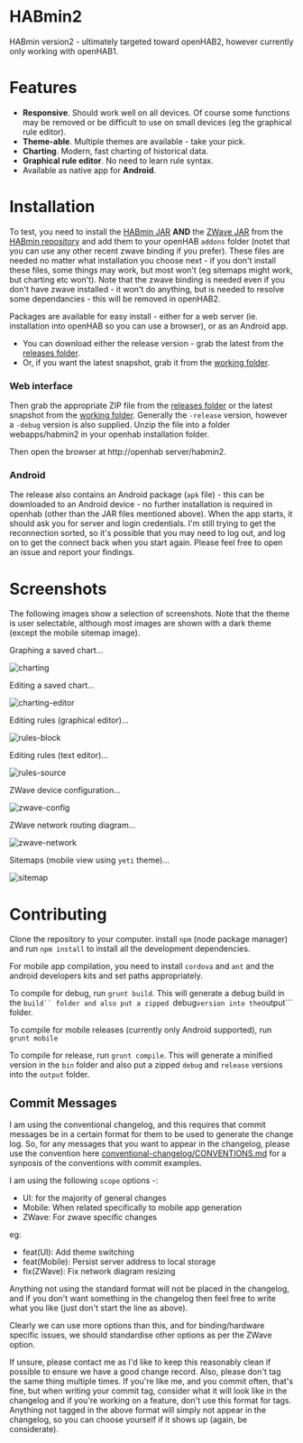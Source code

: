 HABmin2
=======

HABmin version2 - ultimately targeted toward openHAB2, however currently only working with openHAB1.

Features
========
* **Responsive**. Should work well on all devices. Of course some functions may be removed or be difficult to use on small devices (eg the graphical rule editor).
* **Theme-able**. Multiple themes are available - take your pick.
* **Charting**. Modern, fast charting of historical data.
* **Graphical rule editor**. No need to learn rule syntax.
* Available as native app for **Android**.

Installation
============

To test, you need to install the [HABmin JAR](https://github.com/cdjackson/HABmin/blob/master/addons/org.openhab.io.habmin-1.7.0-SNAPSHOT.jar) **AND** the [ZWave JAR](https://github.com/cdjackson/HABmin/blob/master/addons/org.openhab.binding.zwave-1.7.0-SNAPSHOT.jar) from the [HABmin repository](https://github.com/cdjackson/HABmin) and add them to your openHAB ```addons``` folder  (notet that you can use any other recent zwave binding if you prefer). These files are needed no matter what installation you choose next - if you don't install these files, some things may work, but most won't (eg sitemaps might work, but charting etc won't). Note that the zwave binding is needed even if you don't have zwave installed - it won't do anything, but is needed to resolve some dependancies - this will be removed in openHAB2.

Packages are available for easy install - either for a web server (ie. installation into openHAB so you can use a browser), or as an Android app.

* You can download either the release version - grab the latest from the [releases folder](https://github.com/cdjackson/HABmin2/releases).
* Or, if you want the latest snapshot, grab it from the [working folder](https://github.com/cdjackson/HABmin2/tree/master/output).

### Web interface
Then grab the appropriate ZIP file from the [releases folder](https://github.com/cdjackson/HABmin2/releases) or the latest snapshot from the [working folder](https://github.com/cdjackson/HABmin2/tree/master/output). Generally the ```-release``` version, however a ```-debug``` version is also supplied.  Unzip the file into a folder webapps/habmin2 in your openhab installation folder.

Then open the browser at http://openhab server/habmin2.

### Android
The release also contains an Android package (```apk``` file) - this can be downloaded to an Android device - no further installation is required in openhab (other than the JAR files mentioned above). When the app starts, it should ask you for server and login credentials. I'm still trying to get the reconnection sorted, so it's possible that you may need to log out, and log on to get the connect back when you start again. Please feel free to open an issue and report your findings.

Screenshots
===========
The following images show a selection of screenshots. Note that the theme is user selectable, although most images are shown with a dark theme (except the mobile sitemap image).

Graphing a saved chart...

![charting](https://raw.github.com/wiki/cdjackson/HABmin2/screenshots/charting-saved.png)


Editing a saved chart...

![charting-editor](https://raw.github.com/wiki/cdjackson/HABmin2/screenshots/charting-edit.png)


Editing rules (graphical editor)...

![rules-block](https://raw.github.com/wiki/cdjackson/HABmin2/screenshots/rules-blocks.png)


Editing rules (text editor)...

![rules-source](https://raw.github.com/wiki/cdjackson/HABmin2/screenshots/rules-source.png)


ZWave device configuration...

![zwave-config](https://raw.github.com/wiki/cdjackson/HABmin2/screenshots/zwave-config.png)


ZWave network routing diagram...

![zwave-network](https://raw.github.com/wiki/cdjackson/HABmin2/screenshots/zwave-network.png)


Sitemaps (mobile view using ```yeti``` theme)...

![sitemap](https://raw.github.com/wiki/cdjackson/HABmin2/screenshots/sitemap-mobile-yeti.png)




Contributing
============
Clone the repository to your computer.
install ```npm``` (node package manager) and run ```npm install``` to install all the development dependencies.

For mobile app compilation, you need to install ```cordova``` and ```ant``` and the android developers kits and set paths appropriately.

To compile for debug, run ```grunt build```. This will generate a debug build in the ```build`` folder
and also put a zipped ```debug``` version into the ```output``` folder.

To compile for mobile releases (currently only Android supported), run ```grunt mobile```

To compile for release, run ```grunt compile```. This will generate a minified version in the ```bin``` folder
and also put a zipped ```debug``` and ```release``` versions into the ```output``` folder.

## Commit Messages
I am using the conventional changelog, and this requires that commit messages be in a certain format for them to be used to generate the change log.
So, for any messages that you want to appear in the changelog, please use the convention here [conventional-changelog/CONVENTIONS.md](https://github.com/ajoslin/conventional-changelog/blob/master/CONVENTIONS.md) for a synposis of the conventions with commit examples.

I am using the following ```scope``` options -:
* UI: for the majority of general changes
* Mobile: When related specifically to mobile app generation
* ZWave: For zwave specific changes

eg:
* feat(UI): Add theme switching
* feat(Mobile): Persist server address to local storage
* fix(ZWave): Fix network diagram resizing

Anything not using the standard format will not be placed in the changelog, and if you don't want something in the changelog
then feel free to write what you like (just don't start the line as above).

Clearly we can use more options than this, and for binding/hardware specific issues, we should standardise other options as per the
ZWave option.

If unsure, please contact me as I'd like to keep this reasonably clean if possible to ensure we have a good change record.
Also, please don't tag the same thing multiple times. If you're like me, and you commit often, that's fine, but when writing
your commit tag, consider what it will look like in the changelog and if you're working on a feature, don't use this format
for tags. Anything not tagged in the above format will simply not appear in the changelog, so you can choose yourself if it
shows up (again, be considerate).

